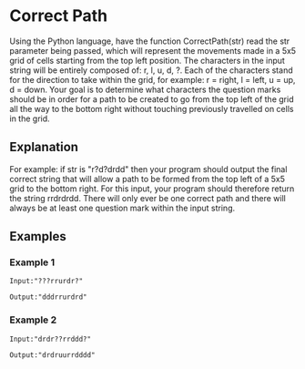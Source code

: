 # Correct Path

Using the Python language, have the function CorrectPath(str) read the str parameter being passed, which will represent the movements made in a 5x5 grid of cells starting from the top left position. The characters in the input string will be entirely composed of: r, l, u, d, ?. Each of the characters stand for the direction to take within the grid, for example: r = right, l = left, u = up, d = down. Your goal is to determine what characters the question marks should be in order for a path to be created to go from the top left of the grid all the way to the bottom right without touching previously travelled on cells in the grid. 

## Explanation

For example: if str is "r?d?drdd" then your program should output the final correct string that will allow a path to be formed from the top left of a 5x5 grid to the bottom right. For this input, your program should therefore return the string rrdrdrdd. There will only ever be one correct path and there will always be at least one question mark within the input string. 

## Examples

### Example 1

```
Input:"???rrurdr?"
```

```
Output:"dddrrurdrd"
```

### Example 2

```
Input:"drdr??rrddd?"
```

```
Output:"drdruurrdddd"
```
